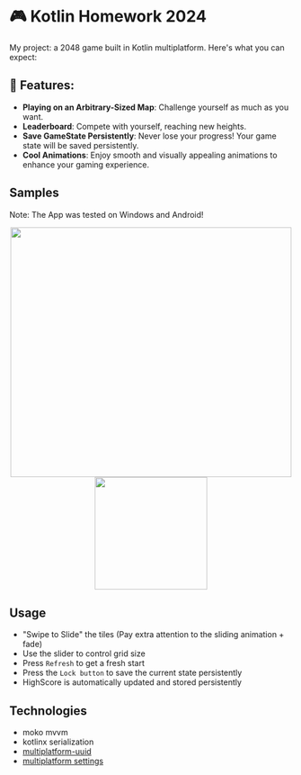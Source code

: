 # 🎮 **Kotlin Homework 2024**

My project: a 2048 game built in Kotlin multiplatform. Here's what you can expect:

## 🔢 **Features:**
- **Playing on an Arbitrary-Sized Map**: Challenge yourself as much as you want.
- **Leaderboard**: Compete with yourself, reaching new heights.
- **Save GameState Persistently**: Never lose your progress! Your game state will be saved persistently.
- **Cool Animations**: Enjoy smooth and visually appealing animations to enhance your gaming experience.

## Samples

Note: The App was tested on Windows and Android!

<p align="center">
  <img src="assets\desktop_sample.PNG" width=500 height=444>
  <img src="assets\android_sample.jpg" width=200>
</p>

## Usage

- "Swipe to Slide" the tiles (Pay extra attention to the sliding animation + fade)
- Use the slider to control grid size
- Press `Refresh` to get a fresh start
- Press the `Lock button` to save the current state persistently
- HighScore is automatically updated and stored persistently

## Technologies

- moko mvvm
- kotlinx serialization
- [multiplatform-uuid](https://github.com/benasher44/uuid)
- [multiplatform settings](https://github.com/russhwolf/multiplatform-settings)
